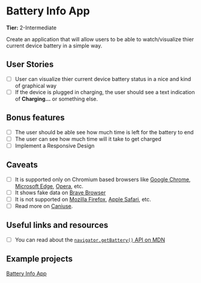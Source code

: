 # Battery Info App

**Tier:** 2-Intermediate

Create an application that will allow users to be able to watch/visualize thier current device battery in a simple way.

## User Stories

- [ ] User can visualize thier current device battery status in a nice and kind of graphical way
- [ ] If the device is plugged in charging, the user should see a text indication of **Charging...** or something else.

## Bonus features

- [ ] The user should be able see how much time is left for the battery to end
- [ ] The user can see how much time will it take to get charged
- [ ] Implement a Responsive Design

## Caveats

- [ ] It is supported only on Chromium based browsers like [Google Chrome](https://www.google.com/chrome/), [Microsoft Edge](https://www.microsoft.com/en-us/edge), [Opera](https://www.opera.com/), etc.
- [ ] It shows fake data on [Brave Browser](https://brave.com/)
- [ ] It is not supported on [Mozilla Firefox](https://www.mozilla.org/en-US/firefox/new/?redirect_source=firefox-com), [Apple Safari](https://www.apple.com/in/safari/), etc.
- [ ] Read more on [Caniuse](https://caniuse.com/#search=getbattery).

## Useful links and resources

- [ ] You can read about the [`navigator.getBattery()` API on MDN](https://developer.mozilla.org/en-US/docs/Web/API/Navigator/getBattery)

## Example projects

[Battery Info App](https://battery-info.netlify.app/)
